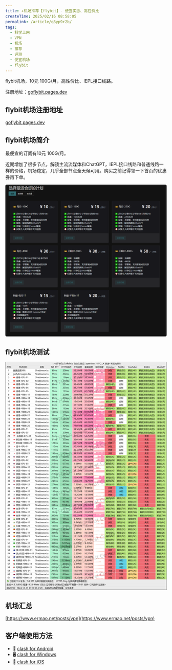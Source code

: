 ```yaml
---
title: ✈️机场推荐【flybit】- 便宜实惠、高性价比
createTime: 2025/02/16 08:58:05
permalink: /article/q8yp9r2b/
tags:
  - 科学上网
  - VPN
  - 机场
  - 推荐
  - 评测
  - 便宜机场
  - flybit
---
```


flybit机场，10元 100G/月，高性价比、IEPL接口线路。

注册地址：[goflybit.pages.dev](https://goflybit.pages.dev/#/register?code=7h1NCdM7)

<!-- more -->

## flybit机场注册地址

[goflybit.pages.dev](https://goflybit.pages.dev/#/register?code=7h1NCdM7)

## flybit机场简介

最便宜的订阅有10元 100G/月。

近期增加了很多节点，解锁主流流媒体和ChatGPT，IEPL接口线路和普通线路一样的价格，机场稳定，几乎全部节点全天候可用。购买之前记得领一下首页的优惠券再下单。

![flybit机场价格](images/机场推荐flybit/image.png)

## flybit机场测试

![flybit机场测试](images/机场推荐flybit/image-1.png)

## 机场汇总

[https://www.ermao.net/posts/vpn](https://www.ermao.net/posts/vpn)

## 客户端使用方法

- 📱 [clash for Android](https://www.ermao.net/article/eh8f4n86/)
- 🖥 [clash for Windows](https://www.ermao.net/article/0gematwc/)
- 🍎 [clash for iOS](https://www.ermao.net/article/z747kgjd/)

